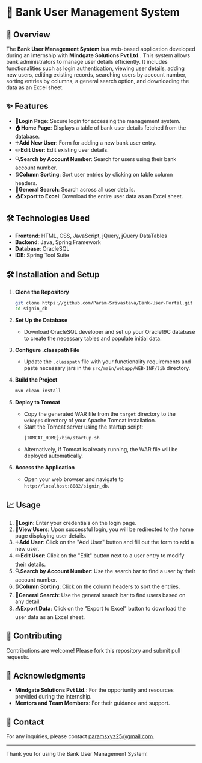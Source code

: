 # 🏦 Bank User Management System

## 📄 Overview

The **Bank User Management System** is a web-based application developed during an internship with **Mindgate Solutions Pvt Ltd.**. This system allows bank administrators to manage user details efficiently. It includes functionalities such as login authentication, viewing user details, adding new users, editing existing records, searching users by account number, sorting entries by columns, a general search option, and downloading the data as an Excel sheet.

## ✨ Features

- 🔐**Login Page**: Secure login for accessing the management system.
- 🏠**Home Page**: Displays a table of bank user details fetched from the database.
- ➕**Add New User**: Form for adding a new bank user entry.
- ✏️**Edit User**: Edit existing user details.
- 🔍**Search by Account Number**: Search for users using their bank account number.
- 🔃**Column Sorting**: Sort user entries by clicking on table column headers.
- 🔎**General Search**: Search across all user details.
- 📥**Export to Excel**: Download the entire user data as an Excel sheet.

## 🛠️ Technologies Used

- **Frontend**: HTML, CSS, JavaScript, jQuery, jQuery DataTables
- **Backend**: Java, Spring Framework
- **Database**: OracleSQL
- **IDE**: Spring Tool Suite

## 🛠️ Installation and Setup

1. **Clone the Repository**

   ```sh
   git clone https://github.com/Param-Srivastava/Bank-User-Portal.git
   cd signin_db
   ```

2. **Set Up the Database**

   - Download OracleSQL developer and set up your Oracle19C database to create the necessary tables and populate initial data.

3. **Configure .classpath File**

   - Update the `.classpath` file with your functionality requirements and paste necessary jars in the `src/main/webapp/WEB-INF/lib` directory.

4. **Build the Project**

   ```sh
   mvn clean install
   ```

5. **Deploy to Tomcat**

   - Copy the generated WAR file from the `target` directory to the `webapps` directory of your Apache Tomcat installation.
   - Start the Tomcat server using the startup script:
     ```sh
     {TOMCAT_HOME}/bin/startup.sh
     ```
   - Alternatively, if Tomcat is already running, the WAR file will be deployed automatically.

6. **Access the Application**
   - Open your web browser and navigate to `http://localhost:8082/signin_db`.

## 📈 Usage

1. 🔐**Login**: Enter your credentials on the login page.
2. 👥**View Users**: Upon successful login, you will be redirected to the home page displaying user details.
3. ➕**Add User**: Click on the "Add User" button and fill out the form to add a new user.
4. ✏️**Edit User**: Click on the "Edit" button next to a user entry to modify their details.
5. 🔍**Search by Account Number**: Use the search bar to find a user by their account number.
6. 🔃**Column Sorting**: Click on the column headers to sort the entries.
7. 🔎**General Search**: Use the general search bar to find users based on any detail.
8. 📥**Export Data**: Click on the "Export to Excel" button to download the user data as an Excel sheet.

## 🤝 Contributing

Contributions are welcome! Please fork this repository and submit pull requests.

## 🙏 Acknowledgments

- **Mindgate Solutions Pvt Ltd.**: For the opportunity and resources provided during the internship.
- **Mentors and Team Members**: For their guidance and support.

## 📧 Contact

For any inquiries, please contact [paramsxyz25@gmail.com](mailto:paramsxyz25@gmail.com).

---

Thank you for using the Bank User Management System!
